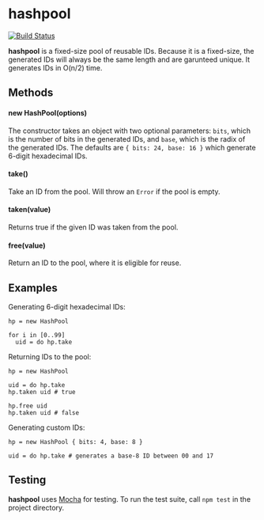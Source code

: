 hashpool
=========
[![Build Status](https://travis-ci.org/atonparker/hashpool.png?branch=master)](https://travis-ci.org/atonparker/hashpool)

__hashpool__ is a fixed-size pool of reusable IDs. Because it is a fixed-size, the generated IDs will always be the same length and are garunteed unique. It generates IDs in O(n/2) time.

Methods
-------

#### new HashPool(options)
The constructor takes an object with two optional parameters: `bits`, which is the number of bits in the generated IDs, and `base`, which is the radix of the generated IDs. The defaults are `{ bits: 24, base: 16 }` which generate 6-digit hexadecimal IDs.

#### take()
Take an ID from the pool. Will throw an `Error` if the pool is empty.

#### taken(value)
Returns true if the given ID was taken from the pool.

#### free(value)
Return an ID to the pool, where it is eligible for reuse.

Examples
--------

Generating 6-digit hexadecimal IDs:

    hp = new HashPool
    
    for i in [0..99]
      uid = do hp.take

Returning IDs to the pool:

    hp = new HashPool
    
    uid = do hp.take
    hp.taken uid # true

    hp.free uid
    hp.taken uid # false

Generating custom IDs:
  
    hp = new HashPool { bits: 4, base: 8 }

    uid = do hp.take # generates a base-8 ID between 00 and 17

Testing
-------

__hashpool__ uses [Mocha](http://mochajs.org) for testing. To run the test suite, call `npm test` in the project directory.